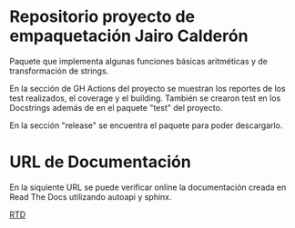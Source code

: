 Repositorio proyecto de empaquetación Jairo Calderón
====================================================
Paquete que implementa algunas funciones básicas aritméticas y de transformación de strings.

En la sección de GH Actions del proyecto se muestran los reportes de los test realizados, el coverage y el building.
También se crearon test en los Docstrings además de en el paquete "test" del proyecto.

En la sección "release" se encuentra el paquete para poder descargarlo.

URL de Documentación
====================

En la siquiente URL se puede verificar online la documentación creada en Read The Docs utilizando autoapi y sphinx.

[RTD](https://proyecto-2-mlops.readthedocs.io/en/latest/index.html)